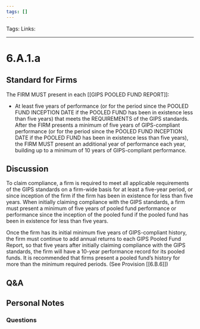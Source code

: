 ```yaml
---
tags: []
---
```

Tags:
Links: 
___
# 6.A.1.a
## Standard for Firms
The FIRM MUST present in each [[GIPS POOLED FUND REPORT]]:
- At least five years of performance (or for the period since the POOLED FUND INCEPTION DATE if the POOLED FUND has been in existence less than five years) that meets the REQUIREMENTS of the GIPS standards. After the FIRM presents a minimum of five years of GIPS-compliant performance (or for the period since the POOLED FUND INCEPTION DATE if the POOLED FUND has been in existence less than five years), the FIRM MUST present an additional year of performance each year, building up to a minimum of 10 years of GIPS-compliant performance.
## Discussion
To claim compliance, a firm is required to meet all applicable requirements of the GIPS standards on a firm-wide basis for at least a five-year period, or since inception of the firm if the firm has been in existence for less than five years. When initially claiming compliance with the GIPS standards, a firm must present a minimum of five years of pooled fund performance or performance since the inception of the pooled fund if the pooled fund has been in existence for less than five years.

Once the firm has its initial minimum five years of GIPS-compliant history, the firm must continue to add annual returns to each GIPS Pooled Fund Report, so that five years after initially claiming compliance with the GIPS standards, the firm will have a 10-year performance record for its pooled funds. It is recommended that firms present a pooled fund’s history for more than the minimum required periods. (See Provision [[6.B.6]])
## Q&A

## Personal Notes

### Questions
